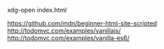 xdg-open index.html

https://github.com/mdn/beginner-html-site-scripted
http://todomvc.com/examples/vanillajs/
http://todomvc.com/examples/vanilla-es6/
